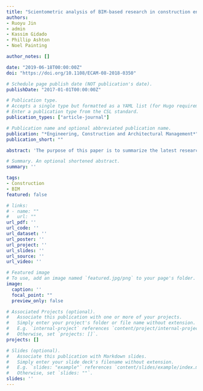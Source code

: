 ```yaml
---
title: "Scientometric analysis of BIM-based research in construction engineering and management"
authors:
- Ruoyu Jin
- admin
- Kassim Gidado
- Phillip Ashton
- Noel Painting

author_notes: []

date: "2019-06-18T00:00:00Z"
doi: "https://doi.org/10.1108/ECAM-08-2018-0350"

# Schedule page publish date (NOT publication's date).
publishDate: "2017-01-01T00:00:00Z"

# Publication type.
# Accepts a single type but formatted as a YAML list (for Hugo requirements).
# Enter a publication type from the CSL standard.
publication_types: ["article-journal"]

# Publication name and optional abbreviated publication name.
publication: "*Engineering, Construction and Architectural Management*"
publication_short: ""

abstract: 'The purpose of this paper is to summarize the latest research of BIM adoption in construction engineering and management (CEM) and propose research directions for future scholarly work. During the recent decade, building information modeling (BIM) has gained increasing applications and research interest in the construction industry. Although there have been review-based studies that summarized BIM-based research in the overall architecture, engineering and construction (AEC) area, there is limited review that evaluates the current stage of BIM-based research specifically in the CEM sub-area. CEM falls into the scope of AEC. It involves construction-related tasks, activities and processes (e.g. scheduling and cost estimates), issues (e.g. constructability), as well as human factors (e.g. collaboration). This study adopted a holistic literature review approach that incorporates bibliometric search and scientometric analysis. A total of 276 articles related to BIM applied in CEM were selected from Scopus as the literature sample for the scientometric analysis. Some key CEM research areas (e.g. CEM pedagogy, integrated project delivery, lean and off-site construction) were identified and evaluated. Research trends in these areas were identified, and analyses were carried out with regard to how they could be integrated with BIM. For example, BIM, as a data repository for ACE facilities, has substantial potential to be integrated with a variety of other digital technologies, project delivery methods and innovative construction techniques throughout the whole process of CEM. As BIM is one of the key technologies and digital platforms to improve the construction productivity and collaboration, it is important for industry practitioners to be updated of the latest movement and progress of the academic research. The industry, academics and governmental authorities should work with joint effort to fill the gap by first recognizing the current needs, limitations and trends of applying BIM in the construction industry. For example, it needs more understanding about how to address technical interoperability issues and how to introduce the integrated design and construction delivery approach for BIM implementation under the UK BIM Level 2/3 framework. This study contributed to the body of knowledge in BIM by proposing a framework leading to research directions including the differences of BIM effects between design-bid-build and other fast-track project delivery methods; the integration of BIM with off-site construction; and BIM pedagogy in CEM. It also addressed the need to investigate the similarities and differences between academia and industry toward perceiving the movement of BIM in construction field work.'

# Summary. An optional shortened abstract.
summary: ''

tags:
- Construction
- BIM
featured: false

# links:
# - name: ""
#   url: ""
url_pdf: ''
url_code: ''
url_dataset: ''
url_poster: ''
url_project: ''
url_slides: ''
url_source: ''
url_video: ''

# Featured image
# To use, add an image named `featured.jpg/png` to your page's folder. 
image:
  caption: ''
  focal_point: ""
  preview_only: false

# Associated Projects (optional).
#   Associate this publication with one or more of your projects.
#   Simply enter your project's folder or file name without extension.
#   E.g. `internal-project` references `content/project/internal-project/index.md`.
#   Otherwise, set `projects: []`.
projects: []

# Slides (optional).
#   Associate this publication with Markdown slides.
#   Simply enter your slide deck's filename without extension.
#   E.g. `slides: "example"` references `content/slides/example/index.md`.
#   Otherwise, set `slides: ""`.
slides: ''
---
```


